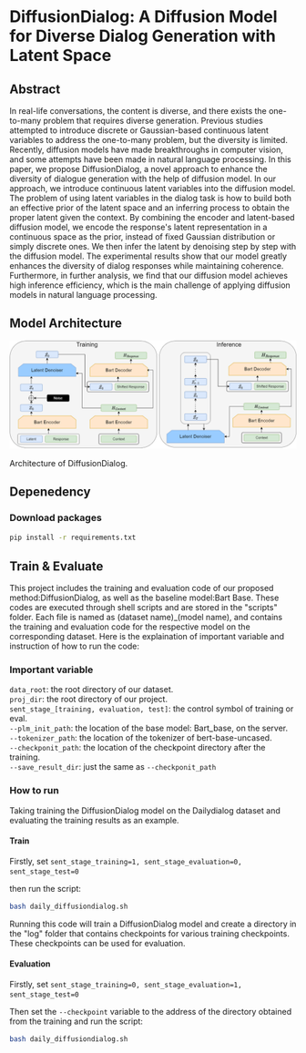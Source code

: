# DiffusionDialog: A Diffusion Model for Diverse Dialog Generation with Latent Space

## Abstract

In real-life conversations, the content is diverse, and there exists the one-to-many problem that requires diverse generation. Previous studies attempted to introduce discrete or Gaussian-based continuous latent variables to address the one-to-many problem, but the diversity is limited. Recently, diffusion models have made breakthroughs in computer vision, and some attempts have been made in natural language processing. In this paper, we propose DiffusionDialog, a novel approach to enhance the diversity of dialogue generation with the help of diffusion model. In our approach, we introduce continuous latent variables into the diffusion model. The problem of using latent variables in the dialog task is how to build both an effective prior of the latent space and an inferring process to obtain the proper latent given the context. By combining the encoder and latent-based diffusion model, we encode the response's latent representation in a continuous space as the prior, instead of fixed Gaussian distribution or simply discrete ones. We then infer the latent by denoising step by step with the diffusion model. The experimental results show that our model greatly enhances the diversity of dialog responses while maintaining coherence. Furthermore, in further analysis, we find that our diffusion model achieves high inference efficiency, which is the main challenge of applying diffusion models in natural language processing.

## Model Architecture

![](./img/DiffusionDialog.png)

Architecture of DiffusionDialog.

## Depenedency

### Download packages

```bash
pip install -r requirements.txt
```


## Train & Evaluate
This project includes the training and evaluation code of our proposed method:DiffusionDialog, as well as the baseline model:Bart Base. These codes are executed through shell scripts and are stored in the "scripts" folder. Each file is named as (dataset name)_(model name), and contains the training and evaluation code for the respective model on the corresponding dataset. Here is the explaination of important variable and instruction of how to run the code:

### Important variable
```data_root```: the root directory of our dataset. \
```proj_dir```: the root directory of our project. \
```sent_stage_[training, evaluation, test]```: the control symbol of training or eval. \
```--plm_init_path```: the location of the base model: Bart_base, on the server. \
```--tokenizer_path```: the location of the tokenizer of bert-base-uncased. \
```--checkponit_path```: the location of the checkpoint directory after the training. \
```--save_result_dir```: just the same as ```--checkponit_path```

### How to run
Taking training the DiffusionDialog model on the Dailydialog dataset and evaluating the training results as an example.
#### Train
Firstly, set ```sent_stage_training=1, sent_stage_evaluation=0, sent_stage_test=0```

then run the script:
```bash
bash daily_diffusiondialog.sh
```
Running this code will train a DiffusionDialog model and create a directory in the "log" folder that contains checkpoints for various training checkpoints. These checkpoints can be used for evaluation.

#### Evaluation
Firstly, set ```sent_stage_training=0, sent_stage_evaluation=1, sent_stage_test=0```

Then set the ```--checkpoint``` variable to the address of the directory obtained from the training and run the script:

```bash
bash daily_diffusiondialog.sh
```